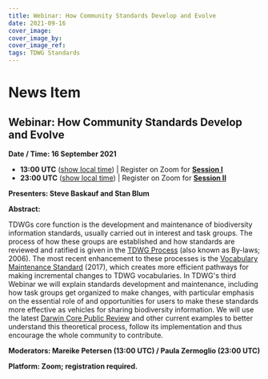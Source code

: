 ```yaml
---
title: Webinar: How Community Standards Develop and Evolve
date: 2021-09-16
cover_image: 
cover_image_by: 
cover_image_ref: 
tags: TDWG Standards
---
```


# News Item

## Webinar: How Community Standards Develop and Evolve

**Date / Time: 16 September 2021**
 - **13:00 UTC** ([show local time](https://www.timeanddate.com/worldclock/fixedtime.html?msg=TDWG+Webinar+%233%3A++How+Community+Standards+Develop+and+Evolve&iso=20210916T13&ah=1)) | Register on Zoom for **[Session I](https://us06web.zoom.us/meeting/register/tZUofuyupzooE9LcBF6-QP36b40kSebxsEwd)**
 - **23:00 UTC** ([show local time](https://www.timeanddate.com/worldclock/fixedtime.html?msg=TDWG+Webinar+%233%3A++How+Community+Standards+Develop+and+Evolve&iso=20210916T23&ah=1)) | Register on Zoom for **[Session II](https://us06web.zoom.us/meeting/register/tZUofuyupzooE9LcBF6-QP36b40kSebxsEwd)**

**Presenters:  Steve Baskauf and Stan Blum**

**Abstract:**

TDWGs core function is the development and maintenance of biodiversity information standards, usually carried out in interest and task groups. The process of how these groups are established and how standards are reviewed and ratified is given in the [TDWG Process](https://www.tdwg.org/about/process/) (also known as By-laws; 2006). The most recent enhancement to these processes is the [Vocabulary Maintenance Standard](http://www.tdwg.org/standards/642) (2017), which creates more efficient pathways for making incremental changes to TDWG vocabularies. In TDWG's third Webinar we will explain standards development and maintenance, including how task groups get organized to make changes, with particular emphasis on the essential role of and opportunities for users to make these standards more effective as vehicles for sharing biodiversity information. We will use the latest [Darwin Core Public Review](https://www.tdwg.org/news/2021/darwin-core-maintenance-proposals-and-webinars/) and other current examples to better understand this theoretical process, follow its implementation and thus encourage the whole community to contribute. 

**Moderators: Mareike Petersen (13:00 UTC) / Paula Zermoglio (23:00 UTC)**

**Platform:  Zoom; registration required.**


